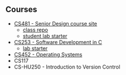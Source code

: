 ## Courses

- [CS481 - Senior Design course site](https://shanepanter.com/capstone)
  - [class repo](https://github.com/shanep/capstone)
  - [student lab starter](https://github.com/shanep/capstone-starter)
- [CS253 - Software Development in C](https://shanepanter.com/c-devel)
  - [lab starter](https://github.com/shanep/c-devel-starter)
- [CS452 - Operating Systems](https://shanepanter.com/operating-systems)
- CS117
- CS-HU250 - Introduction to Version Control
